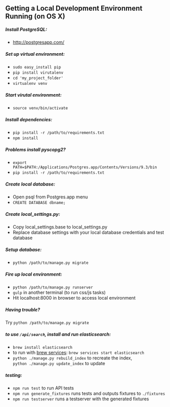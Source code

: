 ## Getting a Local Development Environment Running (on OS X)

##### Install PostgreSQL:
* http://postgresapp.com/

##### Set up virtual environment:
* `sudo easy_install pip`
* `pip install virutalenv`
* `cd 'my_project_folder'`
* `virtualenv venv`

##### Start virutal environment:
* `source venv/bin/activate`

##### Install dependencies:
* `pip install -r /path/to/requirements.txt`
* `npm install`

##### Problems install pyscopg2?
* `export PATH=$PATH:/Applications/Postgres.app/Contents/Versions/9.3/bin`
* `pip install -r /path/to/requirements.txt`

##### Create local database:
* Open psql from Postgres.app menu
* `CREATE DATABASE dbname;`

##### Create local_settings.py:
* Copy local_settings.base to local_settings.py
* Replace database settings with your local database credentials and test database

##### Setup database:
* `python /path/to/manage.py migrate`

##### Fire up local environment:
* `python /path/to/manage.py runserver`
* `gulp` in another terminal (to run css/js tasks)
* Hit localhost:8000 in browser to access local environment

##### Having trouble?
Try `python /path/to/manage.py migrate`

##### to use `/api/search`, install and run elasticsearch:
* `brew install elasticsearch`
* to run with [brew services](https://github.com/Homebrew/homebrew-services): `brew services start elasticsearch`
* `python ./manage.py rebuild_index` to recreate the index,  
  `python ./manage.py update_index` to update

##### testing:
* `npm run test` to run API tests
* `npm run generate_fixtures` runs tests and outputs fixtures to `./fixtures`
* `npm run testserver` runs a testserver with the generated fixtures
